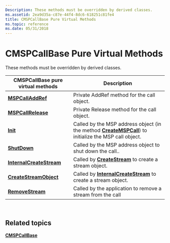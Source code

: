 ```yaml
---
Description: These methods must be overridden by derived classes.
ms.assetid: 2ea9d35a-c87e-44f4-8dc6-618251c81fe4
title: CMSPCallBase Pure Virtual Methods
ms.topic: reference
ms.date: 05/31/2018
---
```


# CMSPCallBase Pure Virtual Methods

These methods must be overridden by derived classes.



| CMSPCallBase pure virtual methods                                 | Description                                                                                                                             |
|-------------------------------------------------------------------|-----------------------------------------------------------------------------------------------------------------------------------------|
| [**MSPCallAddRef**](/windows/desktop/api/Mspcall/nf-mspcall-cmspcallbase-mspcalladdref)               | Private AddRef method for the call object.                                                                                              |
| [**MSPCallRelease**](/windows/desktop/api/Mspcall/nf-mspcall-cmspcallbase-mspcallrelease)             | Private Release method for the call object.                                                                                             |
| [**Init**](/windows/desktop/api/Mspcall/nf-mspcall-cmspcallbase-init)                                 | Called by the MSP address object (in the method [**CreateMSPCall**](/windows/desktop/api/msp/nf-msp-itmspaddress-createmspcall)) to initialize the MSP call object. |
| [**ShutDown**](/windows/desktop/api/Mspcall/nf-mspcall-cmspcallbase-shutdown)                         | Called by the MSP address object to shut down the call..                                                                                |
| [**InternalCreateStream**](/windows/desktop/api/Mspcall/nf-mspcall-cmspcallbase-internalcreatestream) | Called by [**CreateStream**](https://msdn.microsoft.com/library/ms732395(v=VS.85).aspx) to create a stream object.                                               |
| [**CreateStreamObject**](/windows/desktop/api/Mspcall/nf-mspcall-cmspcallbase-createstreamobject)     | Called by [**InternalCreateStream**](/windows/desktop/api/Mspcall/nf-mspcall-cmspcallbase-internalcreatestream) to create a stream object.                                  |
| [**RemoveStream**](/windows/desktop/api/Mspcall/nf-mspcall-cmspcallbase-removestream)                 | Called by the application to remove a stream from the call                                                                              |



 

## Related topics

<dl> <dt>

[**CMSPCallBase**](/windows/desktop/api/Mspcall/nl-mspcall-cmspcallbase)
</dt> </dl>

 

 



